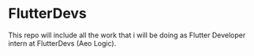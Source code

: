 # FlutterDevs
 This repo will include all the work that i will be doing as Flutter Developer intern at FlutterDevs (Aeo Logic).
